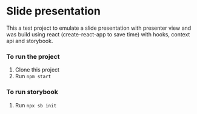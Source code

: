 # Slide presentation

This a test project to emulate a slide presentation with presenter view and was build using react (create-react-app to save time) with hooks, context api and storybook.

### To run the project

1. Clone this project
2. Run `npm start`

### To run storybook

1. Run `npx sb init`
